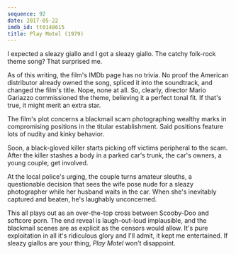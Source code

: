 ```yaml
---
sequence: 92
date: 2017-05-22
imdb_id: tt0148615
title: Play Motel (1979)
---
```


I expected a sleazy giallo and I got a sleazy giallo. The catchy folk-rock theme song? That surprised me.

As of this writing, the film's IMDb page has no trivia. No proof the American distributor already owned the song, spliced it into the soundtrack, and changed the film's title. Nope, none at all. So, clearly, director Mario Gariazzo commissioned the theme, believing it a perfect tonal fit. If that's true, it might merit an extra star.

The film's plot concerns a blackmail scam photographing wealthy marks in compromising positions in the titular establishment. Said positions feature lots of nudity and kinky behavior.

Soon, a black-gloved killer starts picking off victims peripheral to the scam. After the killer stashes a body in a parked car's trunk, the car's owners, a young couple, get involved.

At the local police's urging, the couple turns amateur sleuths, a questionable decision that sees the wife pose nude for a sleazy photographer while her husband waits in the car. When she's inevitably captured and beaten, he's laughably unconcerned.

This all plays out as an over-the-top cross between Scooby-Doo and softcore porn. The end reveal is laugh-out-loud implausible, and the blackmail scenes are as explicit as the censors would allow. It's pure exploitation in all it's ridiculous glory and I'll admit, it kept me entertained. If sleazy giallos are your thing, _Play Motel_ won't disappoint.